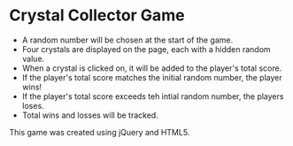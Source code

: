# Crystal Collector Game

* A random number will be chosen at the start of the game. 
* Four crystals are displayed on the page, each with a hidden random value.
* When a crystal is clicked on, it will be added to the player's total score.
* If the player's total score matches the initial random number, the player wins!
* If the player's total score exceeds teh intial random number, the players loses.
* Total wins and losses will be tracked.

This game was created using jQuery and HTML5. 